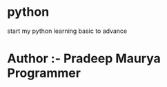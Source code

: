 # python
start my python learning basic to advance 
<br>
<h1>Author :- Pradeep Maurya Programmer</h1>
